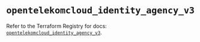 # `opentelekomcloud_identity_agency_v3`

Refer to the Terraform Registry for docs: [`opentelekomcloud_identity_agency_v3`](https://registry.terraform.io/providers/opentelekomcloud/opentelekomcloud/1.36.10/docs/resources/identity_agency_v3).
